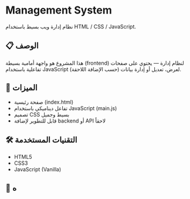 # Management System

نظام إدارة ويب بسيط باستخدام HTML / CSS / JavaScript.

## 📋 الوصف

هذا المشروع هو واجهة أمامية بسيطة (frontend) لنظام إدارة — يحتوي على صفحات تفاعلية باستخدام JavaScript لعرض، تعديل أو إدارة بيانات (حسب الإضافة اللاحقة).

## 🚀 الميزات

- صفحة رئيسية (index.html)  
- تفاعل ديناميكي باستخدام JavaScript (main.js)  
- تصميم CSS بسيط وجميل  
- قابل للتطوير لإضافة backend أو API لاحقاً  

## 🛠 التقنيات المستخدمة

- HTML5  
- CSS3  
- JavaScript (Vanilla)  

## 📂 ه
